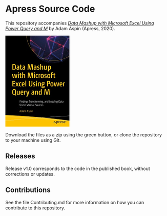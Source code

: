 # Apress Source Code

This repository accompanies [*Data Mashup with Microsoft Excel Using Power Query and M*](https://www.apress.com/9781484260173) by Adam Aspin (Apress, 2020).

[comment]: #cover
![Cover image](9781484260173.jpg)

Download the files as a zip using the green button, or clone the repository to your machine using Git.

## Releases

Release v1.0 corresponds to the code in the published book, without corrections or updates.

## Contributions

See the file Contributing.md for more information on how you can contribute to this repository.